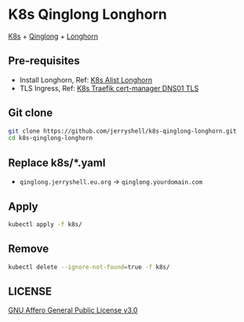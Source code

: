 # K8s Qinglong Longhorn

[K8s](https://kubernetes.io/) + [Qinglong](https://github.com/whyour/qinglong) + [Longhorn](https://longhorn.io/)

## Pre-requisites

- Install Longhorn, Ref: [K8s Alist Longhorn](https://github.com/jerryshell/k8s-alist-longhorn)
- TLS Ingress, Ref: [K8s Traefik cert-manager DNS01 TLS](https://github.com/jerryshell/k8s-traefik-cert-manager-dns01-tls)

## Git clone

```bash
git clone https://github.com/jerryshell/k8s-qinglong-longhorn.git
cd k8s-qinglong-longhorn
```

## Replace k8s/\*.yaml

- `qinglong.jerryshell.eu.org` -> `qinglong.yourdomain.com`

## Apply

```bash
kubectl apply -f k8s/
```

## Remove

```bash
kubectl delete --ignore-not-found=true -f k8s/
```

## LICENSE

[GNU Affero General Public License v3.0](https://choosealicense.com/licenses/agpl-3.0/)
